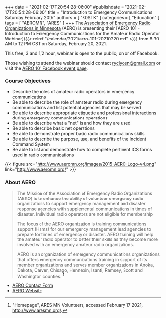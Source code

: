 +++
date = "2021-02-17T20:54:28-06:00"
#publishdate = "2021-02-17T20:54:28-06:00"
title = "Introduction to Emergency Communications Saturday February 20th"
authors = [ "K0STK" ]
categories = [ "Education" ]
tags = [ "AEROMN", "ARES" ]
+++
The [Association of Emergency Radio Organizations in Minnesota](http://www.aeromn.org/)
(AERO) is presenting their
[AERO 101 - Introduction to Emergency Communications for the Amateur Radio Operator Webinar]({{< relref "/calendar/2021/aero-101-20210220.md" >}})
from 8:30 AM to 12 PM
CST on Saturday, February 20, 2021.

This free, 3 and 1/2 hour, webinar is open to the public; on or off Facebook.

Those wishing to attend the webinar should contact
[ryclyden@gmail.com](mailto:ryclyden@gmail.com) or visit the
[AERO 101 Facebook event page](https://www.facebook.com/events/935187163891353/).
<!--more-->

### Course Objectives

* Describe the roles of amateur radio operators in emergency communications
* Be able to describe the role of amateur radio during emergency communications and list potential agencies that may be served
* Be able to describe appropriate etiquette and professional interactions during emergency communications operations
* Be able to describe what a "net" is and how they are used
* Be able to describe basic net operations
* Be able to demonstrate proper basic radio communications skills
* Be able to describe the purpose, use, and benefits of the Incident Command System
* Be able to list and demonstrate how to complete pertinent ICS forms used in radio communications

{{< figure src="http://www.aeromn.org/images/2015-AERO-Logo-v4.png" link="http://www.aeromn.org/" >}}

### About AERO

>The Mission of the Association of Emergency Radio Organizations (AERO)
>is to enhance the ability of volunteer emergency radio organizations
>to support emergency management and disaster response agencies with
>supplemental communications in times of disaster. Individual radio
>operators are not eligible for membership
>
>The focus of the AERO organization is training communications support
>(Hams) for our emergency management lead agencies to prepare for times
>of emergency or disaster. AERO training will help the amateur radio
>operator to better their skills as they become more involved with an
>emergency amateur radio organizations.
>
>AERO is an organization of emergency communications organizations that
>offers emergency communications training in support of its member
>organizations and serves member organizations in Anoka, Dakota, Carver,
>Chisago, Hennepin, Isanti, Ramsey, Scott and Washington counties. [^1]

[^1]: "Homepage", ARES MN Volunteers, accessed February 17 2021, http://www.aresmn.org/.

* [AERO Contact Form](http://www.aeromn.org/index.php/contact)
* [AERO Website](http://www.aeromn.org/)
